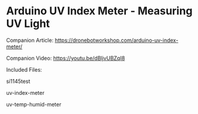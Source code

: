 # Arduino UV Index Meter - Measuring UV Light
 
Companion Article: https://dronebotworkshop.com/arduino-uv-index-meter/

Companion Video: https://youtu.be/dBljvUBZqI8

Included Files:

si1145test

uv-index-meter

uv-temp-humid-meter
